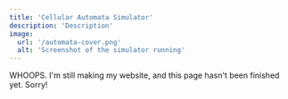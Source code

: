 ```yaml
---
title: 'Cellular Automata Simulator'
description: 'Description'
image:
  url: '/automata-cover.png'
  alt: 'Screenshot of the simulator running'
---
```


<div class="badge">WHOOPS. I'm still making my website, and this page hasn't been finished yet. Sorry!</div>
